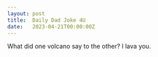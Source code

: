 ```yaml
---
layout: post
title:  Daily Dad Joke 4U
date:   2023-04-21T00:00:00Z
---
```

What did one volcano say to the other? I lava you.

